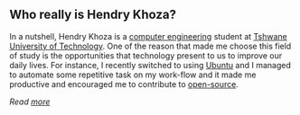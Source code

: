 
## Who really is Hendry Khoza?

In a nutshell, Hendry Khoza is a [computer engineering](https://en.wikipedia.org/wiki/Computer_engineering) student at 
[Tshwane University of Technology](https://www.tut.ac.za/). One of the reason that made me choose 
this field of study is the opportunities that technology present to us to 
improve our daily lives. For instance, I recently switched to using [Ubuntu](https://ubuntu.com/)
and I managed to automate some repetitive task on my work-flow and it made me
productive and encouraged me to contribute to [open-source](https://en.wikipedia.org/wiki/Open_source).

*Read [more](h-khoza@github.io)*
